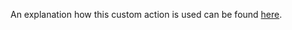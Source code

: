 An explanation how this custom action is used can be found [here](https://daniel-krueger.github.io/posts/2021/02/09/custom-action-xml-to-item-list).
